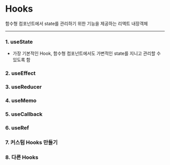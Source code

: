 # Hooks 
함수형 컴포넌트에서 state를 관리하기 위한 기능을 제공하는 리액트 내장객체

---

### 1. useState   
- 가장 기본적인 Hook, 함수형 컴포넌트에서도 가변적인 state를 지니고 관리할 수 있도록 함

### 2. useEffect
   
   
### 3. useReducer
   
   
### 4. useMemo
   
   
### 5. useCallback
   
   
### 6. useRef
   
   
### 7. 커스텀 Hooks 만들기
   
   
### 8. 다른 Hooks